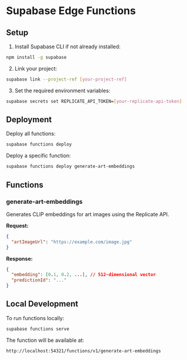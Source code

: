 # Supabase Edge Functions

## Setup

1. Install Supabase CLI if not already installed:

```bash
npm install -g supabase
```

2. Link your project:

```bash
supabase link --project-ref [your-project-ref]
```

3. Set the required environment variables:

```bash
supabase secrets set REPLICATE_API_TOKEN=[your-replicate-api-token]
```

## Deployment

Deploy all functions:

```bash
supabase functions deploy
```

Deploy a specific function:

```bash
supabase functions deploy generate-art-embeddings
```

## Functions

### generate-art-embeddings

Generates CLIP embeddings for art images using the Replicate API.

**Request:**

```json
{
  "artImageUrl": "https://example.com/image.jpg"
}
```

**Response:**

```json
{
  "embedding": [0.1, 0.2, ...], // 512-dimensional vector
  "predictionId": "..."
}
```

## Local Development

To run functions locally:

```bash
supabase functions serve
```

The function will be available at:

```
http://localhost:54321/functions/v1/generate-art-embeddings
```
